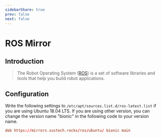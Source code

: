 ```yaml
---
sidebarShare: true
prev: false
next: false
---
```


# ROS Mirror

## Introduction

> The Robot Operating System ([ROS](https://www.ros.org/)) is a set of software libraries and tools that help you build robot applications.

## Configuration

Write the following settings to `/etc/apt/sources.list.d/ros-latest.list` if you are using Ubuntu 18.04 LTS. If you are using other version, you can change the version name "bionic" in the following code to your version name.

``` toml
deb https://mirrors.sustech.rocks/ros/ubuntu/ bionic main
```
